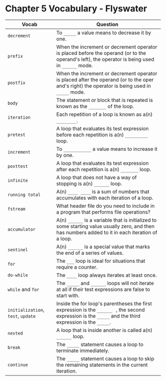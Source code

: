 # Chapter 5 Vocabulary - Flyswater 

| Vocab | Question | 
| --- | --- |
| `decrement` | To `_____` a value means to decrease it by one. |
| `prefix` | When the increment or decrement operator is placed before the operand (or to the operand's left), the operator is being used in `______` mode. |
| `postfix` | When the increment or decrement operator is placed after the operand (or to the oper and's right) the operator is being used in `_____` mode. |
| `body` | The statement or block that is repeated is known as the `_______` of the loop. |
| `iteration` | Each repetition of a loop is known as a(n) `________`. |
| `pretest` | A loop that evaluates its test expression before each repetition is a(n) `_________` loop. |
| `increment` | To `___________` a value means to increase it by one. |
| `posttest` | A loop that evaluates its test expression after each repetition is a(n) `_______` loop. |
| `infinite` | A loop that does not have a way of stopping is a(n) `______` loop. |
| `running total` | A(n) `____ ____` is a sum of numbers that accumulates with each iteration of a loop. |
| `fstream` | What header file do you need to include in a program that performs file operations? |
| `accumulator` | A(n) `______` is a variable that is initialized to some starting value usually zero, and then has numbers added to it in each iteration of a loop.|
| `sentinel` | A(n) `______` is a special value that marks the end of a series of values. |
| `for` | The `___` loop is ideal for situations that require a counter. |
| `do-while` | The `____` loop always iterates at least once. |
| `while` and `for` | The `_____` and `______` loops will not iterate at all if their test expressions are false to start with. |
| `initialization`, `test`, `update` | Inside the for loop's parentheses the first expression is the `______ ` , the second expression is the `_____` and the third expression is the `_____`. 
| `nested` | A loop that is inside another is called a(n) `______` loop. |
| `break` | The `_____` statement causes a loop to terminate immediately. |
| `continue` | The `_____` statement causes a loop to skip the remaining statements in the current iteration. |
